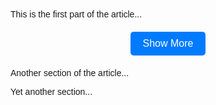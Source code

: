 <!DOCTYPE html>
<html lang="en">
<head>
  <meta charset="UTF-8">
  <meta name="viewport" content="width=device-width, initial-scale=1.0">
  <title>Read More Example</title>
  <style>
    body {
      font-family: Arial, sans-serif;
      margin: 0;
      padding: 20px;
    }

    .content {
      line-height: 1.6;
      max-width: 600px;
      margin: 0 auto;
    }

    .hidden-content {
      display: none; /* Initially hide the bottom content */
    }

    .show-more-btn {
      display: block;
      margin: 20px auto;
      text-align: center;
      padding: 10px 20px;
      background-color: #007BFF;
      color: white;
      border: none;
      border-radius: 5px;
      cursor: pointer;
      font-size: 16px;
    }

    .show-more-btn:hover {
      background-color: #0056b3;
    }
  </style>
</head>
<body>

<div class="content-section">
  <p>This is the first part of the article...</p>

  <div class="hidden-content" style="display: none;">
    <p>Details revealed after clicking first button.</p>
  </div>

  <button class="show-more-btn">Show More</button>
</div>

<div class="content-section">
  <p>Another section of the article...</p>

  <div class="hidden-content" style="display: none;">
    <p>2nd SHOW MORE AS A TEST</p>
  </div>

  <button class="show-more-btn" style="display: none;">Show More</button>
</div>

<div class="content-section">
  <p>Yet another section...</p>

  <div class="hidden-content" style="display: none;">
    <p>3RD SHOW MORE AS A TEST</p>
  </div>

  <button class="show-more-btn" style="display: none;">Show More</button>
</div>

<script>
  const buttons = document.querySelectorAll('.show-more-btn');

  buttons.forEach((button, index) => {
    button.addEventListener('click', () => {
      const section = button.closest('.content-section');
      const hidden = section.querySelector('.hidden-content');

      hidden.style.display = 'block';
      button.style.display = 'none';

      // Show the next button, if it exists
      const nextButton = buttons[index + 1];
      if (nextButton) {
        nextButton.style.display = 'inline-block';
      }
    });
  });
</script>


</body>
</html>
